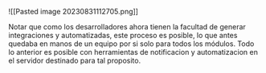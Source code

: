 ![[Pasted image 20230831112705.png]]

Notar que como los desarrolladores ahora tienen la facultad de generar integraciones y automatizadas, este proceso es posible, lo que antes quedaba en manos de un equipo por si solo para todos los módulos.
Todo lo anterior es posible con herramientas de notificacion y automatizacion en el servidor destinado para tal proposito.

